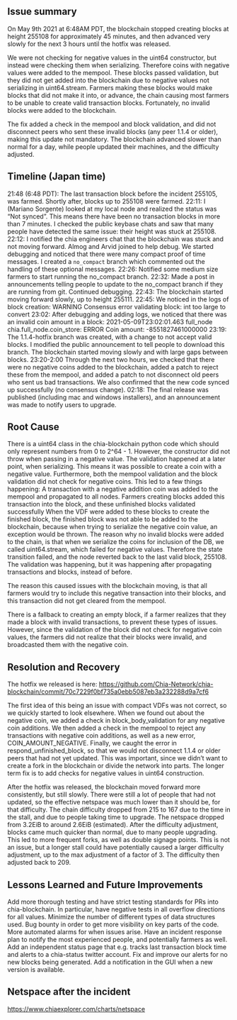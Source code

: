 ## Issue summary

On May 9th 2021 at 6:48AM PDT, the blockchain stopped creating blocks at height 255108 for approximately 45 minutes, and then advanced very slowly for the next 3 hours until the hotfix was released.

We were not checking for negative values in the uint64 constructor, but instead were checking them when serializing. Therefore coins with negative values were added to the mempool. These blocks passed validation, but they did not get added into the blockchain due to negative values not serializing in uint64.stream. Farmers making these blocks would make blocks that did not make it into, or advance, the chain causing most farmers to be unable to create valid transaction blocks. Fortunately, no invalid blocks were added to the blockchain.

The fix added a check in the mempool and block validation, and did not disconnect peers who sent these invalid blocks (any peer 1.1.4 or older), making this update not mandatory. The blockchain advanced slower than normal for a day, while people updated their machines, and the difficulty adjusted.

## Timeline (Japan time)

21:48 (6:48 PDT): The last transaction block before the incident 255105, was farmed. Shortly after, blocks up to 255108 were farmed.
22:11: I (Mariano Sorgente) looked at my local node and realized the status was “Not synced”. This means there have been no transaction blocks in more than 7 minutes. I checked the public keybase chats and saw that many people have detected the same issue: their height was stuck at 255108. 
22:12: I notified the chia engineers chat that the blockchain was stuck and not moving forward. Almog and Arvid joined to help debug. We started debugging and noticed that there were many compact proof of time messages. I created a `no_compact` branch which commented out the handling of these optional messages.
22:26: Notified some medium size farmers to start running the no_compact branch. 
22:32: Made a post in announcements telling people to update to the no_compact branch if they are running from git. Continued debugging.
22:43: The blockchain started moving forward slowly, up to height 255111.
22:45: We noticed in the logs of block creation: WARNING  Consensus error validating block: int too large to convert
23:02: After debugging and adding logs, we noticed that there was an invalid coin amount in a block: 2021-05-09T23:02:01.463 full_node chia.full_node.coin_store: ERROR    Coin amount: -8551827461000000
23:19: The 1.1.4-hotfix branch was created, with a change to not accept valid blocks. I modified the public announcement to tell people to download this branch. The blockchain started moving slowly and with large gaps between blocks. 
23:20-2:00 Through the next two hours, we checked that there were no negative coins added to the blockchain, added a patch to reject these from the mempool, and added a patch to not disconnect old peers who sent us bad transactions. We also confirmed that the new code synced up successfully (no consensus change).
02:18: The final release was published (including mac and windows installers), and an announcement was made to notify users to upgrade.

## Root Cause

There is a uint64 class in the chia-blockchain python code which should only represent numbers from 0 to 2^64 - 1. However, the constructor did not throw when passing in a negative value. The validation happened at a later point, when serializing. This means it was possible to create a coin with a negative value. Furthermore, both the mempool validation and the block validation did not check for negative coins. This led to a few things happening: 
A transaction with a negative addition coin was added to the mempool and propagated to all nodes.
Farmers creating blocks added this transaction into the block, and these unfinished blocks validated successfully
When the VDF were added to these blocks to create the finished block, the finished block was not able to be added to the blockchain, because when trying to serialize the negative coin value, an exception would be thrown.
The reason why no invalid blocks were added to the chain, is that when we serialize the coins for inclusion of the DB, we called uint64.stream, which failed for negative values. Therefore the state transition failed, and the node reverted back to the last valid block, 255108. The validation was happening, but it was happening after propagating transactions and blocks, instead of before. 

The reason this caused issues with the blockchain moving, is that all farmers would try to include this negative transaction into their blocks, and this transaction did not get cleared from the mempool.

There is a fallback to creating an empty block, if a farmer realizes that they made a block with invalid transactions, to prevent these types of issues. However, since the validation of the block did not check for negative coin values, the farmers did not realize that their blocks were invalid, and broadcasted them with the negative coin.


## Resolution and Recovery

The hotfix we released is here: https://github.com/Chia-Network/chia-blockchain/commit/70c7229f0bf735a0ebb5087eb3a232288d9a7cf6

The first idea of this being an issue with compact VDFs was not correct, so we quickly started to look elsewhere. When we found out about the negative coin, we added a check in block_body_validation for any negative coin additions. We then added a check in the mempool to reject any transactions with negative coin additions, as well as a new error, COIN_AMOUNT_NEGATIVE. Finally, we caught the error in respond_unfinished_block, so that we would not disconnect 1.1.4 or older peers that had not yet updated. This was important, since we didn’t want to create a fork in the blockchain or divide the network into parts. The longer term fix is to add checks for negative values in uint64 construction.

After the hotfix was released, the blockchain moved forward more consistently, but still slowly. There were still a lot of people that had not updated, so the effective netspace was much lower than it should be, for that difficulty. The chain difficulty dropped from 215 to 167 due to the time in the stall, and due to people taking time to upgrade. The netspace dropped from 3.2EiB to around 2.6EiB (estimated). After the difficulty adjustment, blocks came much quicker than normal, due to many people upgrading. This led to more frequent forks, as well as double signage points. This is not an issue, but a longer stall could have potentially caused a larger difficulty adjustment, up to the max adjustment of a factor of 3. The difficulty then adjusted back to 209. 


## Lessons Learned and Future Improvements
Add more thorough testing and have strict testing standards for PRs into chia-blockchain. In particular, have negative tests in all overflow directions for all values.
Minimize the number of different types of data structures used.
Bug bounty in order to get more visibility on key parts of the code.
More automated alarms for when issues arise.
Have an incident response plan to notify the most experienced people, and potentially farmers as well.
Add an independent status page that e.g. tracks last transaction block time and alerts to a chia-status twitter account. Fix and improve our alerts for no new blocks being generated.
Add a notification in the GUI when a new version is available.

## Netspace after the incident
    
https://www.chiaexplorer.com/charts/netspace
